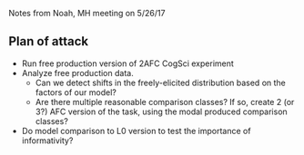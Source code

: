 Notes from Noah, MH meeting on 5/26/17

## Plan of attack

- Run free production version of 2AFC CogSci experiment
- Analyze free production data.
  - Can we detect shifts in the freely-elicited distribution based on the factors of our model?
  - Are there multiple reasonable comparison classes? If so, create 2 (or 3?) AFC version of the task, using the modal produced comparison classes?
- Do model comparison to L0 version to test the importance of informativity?
